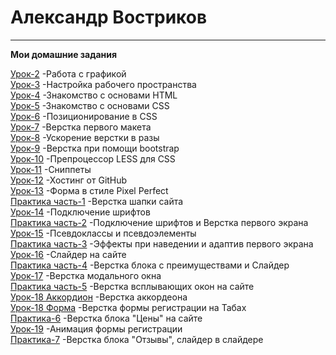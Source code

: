 # Александр Востриков
***
__Мои домашние задания__

[Урок-2](https://github.com/alex678go/alex678go.github.io/tree/master/lesson-2) -Работа с графикой  
[Урок-3](https://github.com/alex678go/alex678go.github.io/tree/master/lesson-3) -Настройка рабочего пространства  
[Урок-4](https://github.com/alex678go/alex678go.github.io/tree/master/lesson-4) -Знакомство с основами HTML  
[Урок-5](https://github.com/alex678go/alex678go.github.io/tree/master/lesson-5/src) -Знакомство с основами CSS  
[Урок-6](https://github.com/alex678go/alex678go.github.io/tree/master/lesson-6) -Позиционирование в CSS  
[Урок-7](https://github.com/alex678go/alex678go.github.io/tree/master/lesson-7/src) -Верстка первого макета  
[Урок-8](https://github.com/alex678go/alex678go.github.io/tree/master/lesson-8/src) -Ускорение верстки в разы  
[Урок-9](https://github.com/alex678go/alex678go.github.io/tree/master/lesson-9/src) -Верстка при помощи bootstrap  
[Урок-10](https://github.com/alex678go/alex678go.github.io/tree/master/lesson-10) -Препроцессор LESS для CSS  
[Урок-11](https://github.com/alex678go/alex678go.github.io/tree/master/lesson-11) -Сниппеты  
[Урок-12](https://github.com/alex678go/alex678go.github.io/tree/master/lesson-12) -Хостинг от GitHub  
[Урок-13](https://github.com/alex678go/alex678go.github.io/tree/master/lesson-13.1/src) -Форма в стиле Pixel Perfect  
[Практика часть-1](https://github.com/alex678go/alex678go.github.io/tree/master/lesson-13.2/src) -Верстка шапки сайта   
[Урок-14](https://github.com/alex678go/alex678go.github.io/tree/master/lesson-14/src) -Подключение шрифтов  
[Практика часть-2](https://github.com/alex678go/alex678go.github.io/tree/master/lesson-14%20practice-2/src) -Подключение шрифтов и Верстка первого экрана  
[Урок-15](https://github.com/alex678go/alex678go.github.io/tree/master/lesson-15/src) -Псевдоклассы и псевдоэлементы  
[Практика часть-3](https://github.com/alex678go/alex678go.github.io/tree/master/lesson-15%20practice-3/src) -Эффекты при наведении и адаптив первого экрана  
[Урок-16](https://github.com/alex678go/alex678go.github.io/tree/master/lesson-16/src) -Слайдер на сайте  
[Практика часть-4](https://github.com/alex678go/alex678go.github.io/tree/master/Practice-4/src) -Верстка блока с преимуществами и Слайдер  
[Урок-17](https://github.com/alex678go/alex678go.github.io/tree/master/lesson-17/src) -Верстка модального окна  
[Практика часть-5](https://github.com/alex678go/alex678go.github.io/tree/master/Practice-5/src) -Верстка всплывающих окон на сайте  
[Урок-18 Аккордион](https://github.com/alex678go/alex678go.github.io/tree/master/lesson-18_accord/src) -Верстка аккордеона  
[Урок-18 Форма](https://github.com/alex678go/alex678go.github.io/tree/master/lesson-18_forma/src) -Верстка формы регистрации на Табах  
[Практика-6](https://github.com/alex678go/alex678go.github.io/tree/master/Practice-6/src) -Верстка блока "Цены" на сайте  
[Урок-19](https://github.com/alex678go/alex678go.github.io/tree/master/lesson-19/src) -Анимация формы регистрации  
[Практика-7](https://github.com/alex678go/alex678go.github.io/tree/master/Practice-7/src) -Верстка блока "Отзывы", слайдер в слайдере
